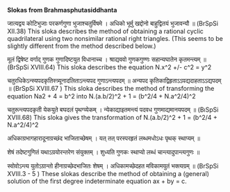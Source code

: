 **Slokas from Brahmasphutasiddhanta**

 जात्यद्वय कोटिभुजाः परकर्णगुणा भुजाश्चतुर्विषमे । 
 अधिको भूर्मु खद्दोनो बाहुद्वितयं भुजावन्यौ ॥
 (BrSpSi XII.38) This sloka describes the method of obtaining a rational cyclic quadrilateral using two nonsimilar rational right triangles. (This seems to be slightly different from the method described below.)

मूलं द्विषेष्ट वर्गाद् गुणक गुणादिष्टयुत विधानाच्च ।
श्राद्यववो गुणकगुण्णः सहान्यघातेन कृतमन्त्यम् ॥
(BrSpSi XVIII.64) This sloka describes the equation N.x^2 +/- c^2 = y^2

चतुरधिकेऽन्स्यपदकृतिस्त्र्यूनादलिताऽन्त्यपद गुणाऽन्त्यपदम् ॥ 
अन्यपद कृतिकाद्विहृताऽऽपद्यदाहताऽऽद्यपदम् ॥
(BrSpSi XVIII.67 ) This sloka describes the method of transforming the equation Na2 + 4 = b^2 into N.(a.b/2)^2 + 1 = (b^2/4 + N.a^2/4)^2

चतुरून्त्यपदकृती येकयुते बघदलं पृथग्व्येकम् । 
न्येकाद्याइतमन्त्यं पदवध गुणमाद्यमानयपदम् ॥
(BıSpSi XVIII.68) This sloka gives the transformation of N.(a.b/2)^2 + 1 = (b^2/4 + N.a^2/4)^2

अधिकाग्रभागहारादूनाग्रच्छंद भाजिताच्छेषम् ।
यत् तत् परस्परहृतं लब्धमधोऽधः पृथक् स्थाप्यम् ॥

शेषं तदेष्टगुणितं यथाऽग्रयोरन्तरेण संयुक्तम् । 
शुध्यति गुणकः स्थाप्यो लब्धं चान्त्यादुपान्त्यगुणः ॥

स्वोवोऽन्त्य युतोऽग्रान्तो हीनाग्रच्छेदभाजितः शेषम् ।
अधिकामच्छेदहत मविकामयुतं भक्त्यग्रम् ॥
(BrSpSi XVIII.3 - 5 ) These slokas describe the method of obtaining a (general) solution of the first degree indeterminate equation ax + by = c.
